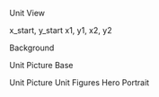 
Unit View



x_start, y_start
x1, y1, x2, y2



Background

Unit Picture Base

Unit Picture
    Unit Figures
    Hero Portrait

